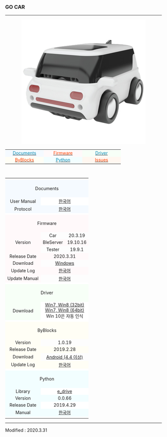 ### GO CAR

---

<div align="center">
    <img src="/assets/images/products/e_drive.jpg" alt="e_drive">
    <table style="padding: 0px 0px 0px 0px;">
        <tr>
            <td width="110" style="background-color:#F5FAFF"><a href="#Documents"><span style="color:#0489B1"><div align="center">Documents</div></span></a></td>
            <td width="110" style="background-color:#FFF9FA"><a href="#Firmware"><span style="color:#FF4000"><div align="center">Firmware</div></span></a></td>
            <td width="110" style="background-color:#F7FFF7"><a href="#Driver"><span style="color:#0489B1"><div align="center">Driver</div></span></a></td>
        </tr>
        <tr>
            <td width="110" style="background-color:#FFFEF5"><a href="#ByBlocks"><span style="color:#FF4000"><div align="center">ByBlocks</div></span></a></td>
            <td width="110" style="background-color:#F2FEFF"><a href="#Python"><span style="color:#0489B1"><div align="center">Python</div></span></a></td>
            <td width="110" style="background-color:#FFF7F0"><a href="https://github.com/BYROBOT/drone7/issues/" target="_blank"><span style="color:#FF4000"><div align="center">Issues</div></span></a></td>
        </tr>
    </table>
    <br>
    <table>
        <!-- Documents -->
        <tr><td colspan="3" style="background-color:#FFFFFF"></td></tr>
        <tr>
            <td colspan="3" style="background-color:#F5FAFF"><div align="center"><a name="Documents"></a>&nbsp;<br>Documents<br>&nbsp;</div></td>
        </tr>
        <tr>
            <td style="background-color:#F5FAFF"><div align="center">User Manual</div></td>
            <td colspan="2" style="background-color:#FFFFFF"><div align="center"><a href="/documents/kr/products/e_drive/manual/user/">한국어</a></div></td>
        </tr>
        <tr>
            <td style="background-color:#F5FAFF"><div align="center">Protocol</div></td>
            <td colspan="2" style="background-color:#F5FAFF"><div align="center"><a href="/documents/kr/products/e_drive/protocol/">한국어</a></div></td>
        </tr>
        <!-- Firmware -->
        <tr><td colspan="3" style="background-color:#FFFFFF"></td></tr>
        <tr>
            <td colspan="3" style="background-color:#FFF9FA"><div align="center"><a name="Firmware"></a>&nbsp;<br>Firmware<br>&nbsp;</div></td>
        </tr>
        <tr>
            <td rowspan="3" style="background-color:#FFF9FA"><div align="center">Version</div></td>
            <td><div align="center">Car</div></td>
            <td><div align="center">20.3.19</div></td>
        </tr>
        <tr>
            <td style="background-color:#FFF9FA"><div align="center">BleServer</div></td>
            <td style="background-color:#FFF9FA"><div align="center">19.10.16</div></td>
        </tr>
        <tr>
            <td><div align="center">Tester</div></td>
            <td><div align="center">19.9.1</div></td>
        </tr>
        <tr>
            <td style="background-color:#FFF9FA"><div align="center">Release Date</div></td>
            <td colspan="2" style="background-color:#FFF9FA"><div align="center">2020.3.31</div></td>
        </tr>
        <tr>
            <td style="background-color:#FFF9FA"><div align="center">Download</div></td>
            <td colspan="2"><div align="center"><a href="https://drive.google.com/open?id=1tKKKJtc1dzD8Sd26GdTpwWeOhwG9ruIE" target="_blank">Windows</a></div></td>
        </tr>
        <tr>
            <td style="background-color:#FFF9FA"><div align="center">Update Log</div></td>
            <td colspan="2" style="background-color:#FFF9FA"><div align="center"><a href="/documents/kr/products/e_drive/log/updates/firmware/">한국어</a></div></td>
        </tr>
        <tr>
            <td style="background-color:#FFF9FA"><div align="center">Update Manual</div></td>
            <td colspan="2">
                <div align="center">
                    <a href="/documents/kr/products/e_drive/manual/update/drone4autoupdaterlight/">한국어</a>
                </div>
            </td>
        </tr>
        <!-- Driver -->
        <tr><td colspan="3" style="background-color:#FFFFFF"></td></tr>
        <tr>
            <td colspan="3" style="background-color:#F7FFF7"><div align="center"><a name="Driver"></a>&nbsp;<br>Driver<br>&nbsp;</div></td>
        </tr>
        <tr>
            <td style="background-color:#F7FFF7">
                <div align="center">Download</div>
            </td>
            <td colspan="2" style="background-color:#FFFFFF">
                <div align="center"><a href="https://drive.google.com/open?id=1HisAPi3nipnnyuFklNXiKn46cV_5P0iy" target="_blank">Win7, Win8 (32bit)</a></div>
                <div align="center"><a href="https://drive.google.com/open?id=1Cm7fIt9XAi-dUNnqxVblNriL8oVfqekg" target="_blank">Win7, Win8 (64bit)</a></div>
                <div align="center">Win 10은 자동 인식</div>
            </td>
        </tr>
        <!-- ByBlocks -->
        <tr><td colspan="3" style="background-color:#FFFFFF"></td></tr>
        <tr>
            <td colspan="3" style="background-color:#FFFEF5"><div align="center"><a name="ByBlocks"></a>&nbsp;<br>ByBlocks<br>&nbsp;</div></td>
        </tr>
        <tr>
            <td style="background-color:#FFFEF5"><div align="center">Version</div></td>
            <td colspan="2"><div align="center">1.0.19</div></td>
        </tr>
        <tr>
            <td style="background-color:#FFFEF5"><div align="center">Release Date</div></td>
            <td colspan="2" style="background-color:#FFFEF5"><div align="center">2019.2.28</div></td>
        </tr>
        <tr>
            <td style="background-color:#FFFEF5">
                <div align="center">Download</div>
            </td>
            <td colspan="2">
                <div align="center"><a href="https://s3.ap-northeast-2.amazonaws.com/byrobot/byblocks-edrone_1.0.19.apk" target="_blank">Android (4.4 이상)</a></div>
            </td>
        </tr>
        <tr>
            <td style="background-color:#FFFEF5"><div align="center">Update Log</div></td>
            <td colspan="2" style="background-color:#FFFEF5"><div align="center"><a href="/documents/kr/products/e_drive/log/updates/byblocks/">한국어</a></div></td>
        </tr>
        <!-- Python -->
        <tr><td colspan="3" style="background-color:#FFFFFF"></td></tr>
        <tr>
            <td colspan="3" style="background-color:#F2FEFF"><div align="center"><a name="Python"></a>&nbsp;<br>Python<br>&nbsp;</div></td>
        </tr>
        <tr>
            <td style="background-color:#F2FEFF"><div align="center">Library</div></td>
            <td colspan="2" style="background-color:#FFFFFF"><div align="center"><a href="https://pypi.org/project/e-drive/" target="_blank">e_drive</a></div></td>
        </tr>
        <tr>
            <td style="background-color:#F2FEFF"><div align="center">Version</div></td>
            <td colspan="2" style="background-color:#F2FEFF"><div align="center">0.0.66</div></td>
        </tr>
        <tr>
            <td style="background-color:#F2FEFF"><div align="center">Release Date</div></td>
            <td colspan="2" style="background-color:#FFFFFF"><div align="center">2019.4.29</div></td>
        </tr>
        <tr>
            <td style="background-color:#F2FEFF"><div align="center">Manual</div></td>
            <td colspan="2" style="background-color:#F2FEFF"><div align="center"><a href="/documents/kr/products/e_drive/library/python/e_drive/">한국어</a></div></td>
        </tr>
        <tr><td colspan="3" style="background-color:#FFFFFF"></td></tr>
    </table>
</div>

---

Modified : 2020.3.31
